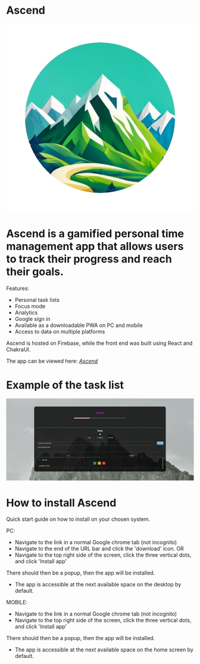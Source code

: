 # Ascend

![manifest-icon-512 maskable](/src/assets/manifest-icon-512.maskable.png)


# Ascend is a gamified personal time management app that allows users to track their progress and reach their goals.

Features:
  - Personal task lists
  - Focus mode
  - Analytics
  - Google sign in
  - Available as a downloadable PWA on PC and mobile
  - Access to data on multiple platforms


Ascend is hosted on Firebase, while the front end was built using React and ChakraUI.

The app can be viewed here: _[Ascend](https://time-app2.web.app/)_

# Example of the task list

![taskshot](/src/assets/taskshot.png)

# How to install Ascend

Quick start guide on how to install on your chosen system.

PC:

- Navigate to the link in a normal Google chrome tab (not incognito)
- Navigate to the end of the URL bar and click the 'download' icon.
OR
- Navigate to the top right side of the screen, click the three vertical dots, and click 'Install app'

There should then be a popup, then the app will be installed.

- The app is accessible at the next available space on the desktop by default.

MOBILE:

- Navigate to the link in a normal Google chrome tab (not incognito)
- Navigate to the top right side of the screen, click the three vertical dots, and click 'Install app'

There should then be a popup, then the app will be installed.

- The app is accessible at the next available space on the home screen by default.
